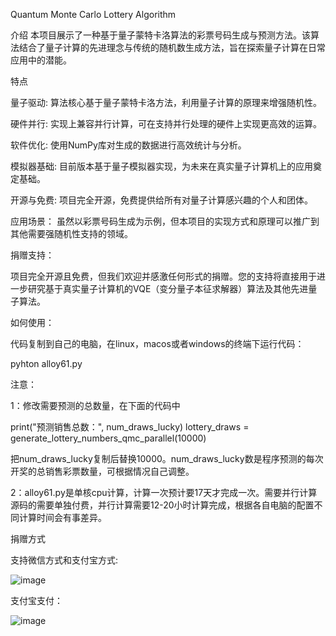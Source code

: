 Quantum Monte Carlo Lottery Algorithm

介绍
本项目展示了一种基于量子蒙特卡洛算法的彩票号码生成与预测方法。该算法结合了量子计算的先进理念与传统的随机数生成方法，旨在探索量子计算在日常应用中的潜能。

特点

量子驱动: 算法核心基于量子蒙特卡洛方法，利用量子计算的原理来增强随机性。

硬件并行: 实现上兼容并行计算，可在支持并行处理的硬件上实现更高效的运算。

软件优化: 使用NumPy库对生成的数据进行高效统计与分析。

模拟器基础: 目前版本基于量子模拟器实现，为未来在真实量子计算机上的应用奠定基础。

开源与免费: 项目完全开源，免费提供给所有对量子计算感兴趣的个人和团体。


应用场景：
虽然以彩票号码生成为示例，但本项目的实现方式和原理可以推广到其他需要强随机性支持的领域。


捐赠支持：

项目完全开源且免费，但我们欢迎并感激任何形式的捐赠。您的支持将直接用于进一步研究基于真实量子计算机的VQE（变分量子本征求解器）算法及其他先进量子算法。

如何使用：

代码复制到自己的电脑，在linux，macos或者windows的终端下运行代码：

pyhton alloy61.py

注意：

1：修改需要预测的总数量，在下面的代码中

print("预测销售总数：", num_draws_lucky)
lottery_draws = generate_lottery_numbers_qmc_parallel(10000)

把num_draws_lucky复制后替换10000。num_draws_lucky数是程序预测的每次开奖的总销售彩票数量，可根据情况自己调整。

2：alloy61.py是单核cpu计算，计算一次预计要17天才完成一次。需要并行计算源码的需要单独付费，并行计算需要12-20小时计算完成，根据各自电脑的配置不同计算时间会有事差异。

捐赠方式

支持微信方式和支付宝方式: 

![image](https://github.com/crystal-tensor/lotty/assets/29765585/3974e661-0377-4204-887c-95ca09a8ebe0)

支付宝支付：

![image](https://github.com/crystal-tensor/lotty/assets/29765585/c3b06282-316d-46d6-b82d-1d36557615bc)

